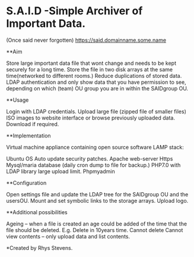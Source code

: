 # S.A.I.D -Simple Archiver of Important Data.
(Once said never forgotten)
https://said.domainname.some.name

**Aim 

Store large important data file that wont change and needs to be kept securely for a long time.
Store the file in two disk arrays at the same time(networked to different rooms.)
Reduce duplications of stored data. 
LDAP authentication and only show data that you have permission to see, depending on which (team) OU group you are in within the SAIDgroup OU.

**Usage

Login with LDAP credentials.
Upload large file (zipped file of smaller files) ISO images to website interface or browse previously uploaded data. Download if required. 

**Implementation

Virtual machine appliance containing open source software LAMP stack:

Ubuntu OS Auto update security patches.
Apache web-server Https
Mysql/maria database (daily cron dump to file for backup.)
PHP7.0 with LDAP library large upload limit.
Phpmyadmin 

**Configuration

Open settings file and update the LDAP tree for the SAIDgroup OU and the usersOU.
Mount and set symbolic links to the storage arrays.
Upload logo.

**Additional possibilities

Ageing – when a file is created an age could be added of the time that the file should be deleted. E.g. Delete in 10years time.
Cannot delete 
Cannot view contents – only upload data and list contents.


*Created by Rhys Stevens.
